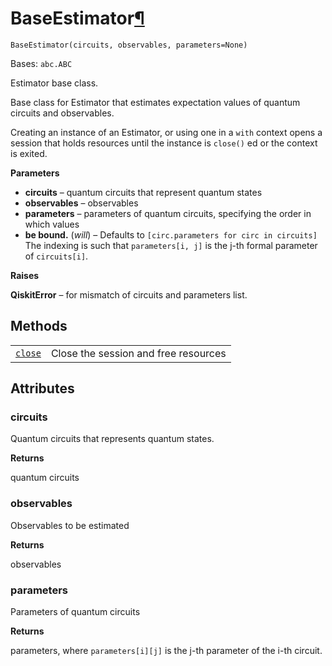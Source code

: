 # BaseEstimator[¶](#baseestimator "Permalink to this headline")

<span id="undefined" />

`BaseEstimator(circuits, observables, parameters=None)`

Bases: `abc.ABC`

Estimator base class.

Base class for Estimator that estimates expectation values of quantum circuits and observables.

Creating an instance of an Estimator, or using one in a `with` context opens a session that holds resources until the instance is `close()` ed or the context is exited.

**Parameters**

*   **circuits** – quantum circuits that represent quantum states
*   **observables** – observables
*   **parameters** – parameters of quantum circuits, specifying the order in which values
*   **be bound.** (*will*) – Defaults to `[circ.parameters for circ in circuits]` The indexing is such that `parameters[i, j]` is the j-th formal parameter of `circuits[i]`.

**Raises**

**QiskitError** – for mismatch of circuits and parameters list.

## Methods

|                                                                                                                                |                                      |
| ------------------------------------------------------------------------------------------------------------------------------ | ------------------------------------ |
| [`close`](qiskit.primitives.BaseEstimator.close#qiskit.primitives.BaseEstimator.close "qiskit.primitives.BaseEstimator.close") | Close the session and free resources |

## Attributes

<span id="undefined" />

### circuits

Quantum circuits that represents quantum states.

**Returns**

quantum circuits

<span id="undefined" />

### observables

Observables to be estimated

**Returns**

observables

<span id="undefined" />

### parameters

Parameters of quantum circuits

**Returns**

parameters, where `parameters[i][j]` is the j-th parameter of the i-th circuit.
